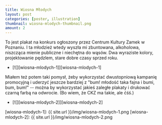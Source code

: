 ```yaml
---
title: Wiosna Młodych
layout: post
categories: [poster, illustration]
thumbnail: wiosna-mlodych-thumbnail.png
amount: 2
---
```


To jest plakat na konkurs ogłoszony przez Centrum Kultury Zamek w Poznaniu. I ta młodzież wtedy wyszła mi zbuntowana, alkoholowa, niszcząca mienie publiczne i niechętna do wąsów. Dwa wyraziste kolory, projektowanie pędzlem, stare dobre czasy sprzed roku.

* [![][wiosna-mlodych-1]][wiosna-mlodych-1]

Miałem też potem taki pomysł, żeby wykorzystać dwustopniową kampanię promocyjną i uderzyć jeszcze bardziej z "bum! młodość taka fajna i bumi, bum, bum!" -- można by wykorzystać jakieś zaległe plakaty i drukować czarną farbą na odwrocie. (Bo wiem, że CKZ ma takie, ale ćśś.)

* [![][wiosna-mlodych-2]][wiosna-mlodych-2]

[wiosna-mlodych-1]: {{ site.url }}/img/wiosna-mlodych-1.png
[wiosna-mlodych-2]: {{ site.url }}/img/wiosna-mlodych-2.png